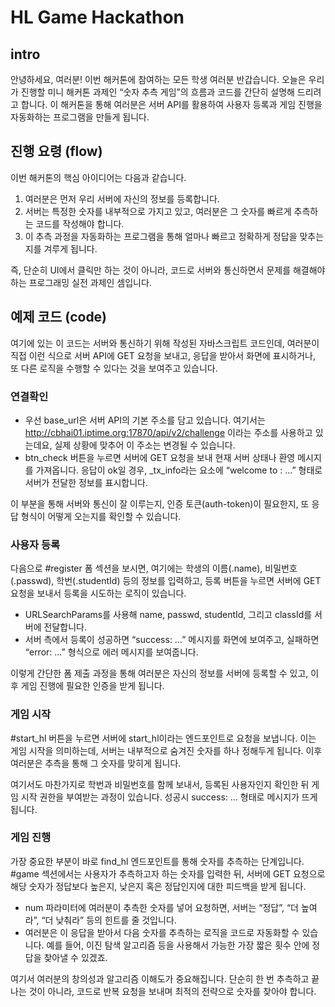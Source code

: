 # HL Game Hackathon

## intro
안녕하세요, 여러분! 이번 해커톤에 참여하는 모든 학생 여러분 반갑습니다. 오늘은 우리가 진행할 미니 해커톤 과제인 “숫자 추측 게임”의 흐름과 코드를 간단히 설명해 드리려고 합니다. 이 해커톤을 통해 여러분은 서버 API를 활용하여 사용자 등록과 게임 진행을 자동화하는 프로그램을 만들게 됩니다.

## 진행 요령 (flow)
이번 해커톤의 핵심 아이디어는 다음과 같습니다.

1. 여러분은 먼저 우리 서버에 자신의 정보를 등록합니다.  
2. 서버는 특정한 숫자를 내부적으로 가지고 있고, 여러분은 그 숫자를 빠르게 추측하는 코드를 작성해야 합니다.  
3. 이 추측 과정을 자동화하는 프로그램을 통해 얼마나 빠르고 정확하게 정답을 맞추는지를 겨루게 됩니다.  

즉, 단순히 UI에서 클릭만 하는 것이 아니라, 코드로 서버와 통신하면서 문제를 해결해야 하는 프로그래밍 실전 과제인 셈입니다.

## 예제 코드 (code)

여기에 있는 이 코드는 서버와 통신하기 위해 작성된 자바스크립트 코드인데, 여러분이 직접 이런 식으로 서버 API에 GET 요청을 보내고, 응답을 받아서 화면에 표시하거나, 또 다른 로직을 수행할 수 있다는 것을 보여주고 있습니다.

### 연결확인
* 우선 base_url은 서버 API의 기본 주소를 담고 있습니다. 여기서는 http://cbhai01.iptime.org:17870/api/v2/challenge 이라는 주소를 사용하고 있는데요, 실제 상황에 맞추어 이 주소는 변경될 수 있습니다.  
* btn_check 버튼을 누르면 서버에 GET 요청을 보내 현재 서버 상태나 환영 메시지를 가져옵니다. 응답이 ok일 경우, _tx_info라는 요소에 “welcome to : ...” 형태로 서버가 전달한 정보를 표시합니다.  

이 부분을 통해 서버와 통신이 잘 이루는지, 인증 토큰(auth-token)이 필요한지, 또 응답 형식이 어떻게 오는지를 확인할 수 있습니다.

### 사용자 등록

다음으로 #register 폼 섹션을 보시면, 여기에는 학생의 이름(.name), 비밀번호(.passwd), 학번(.studentId) 등의 정보를 입력하고, 등록 버튼을 누르면 서버에 GET 요청을 보내서 등록을 시도하는 로직이 있습니다.

* URLSearchParams를 사용해 name, passwd, studentId, 그리고 classId를 서버에 전달합니다.
* 서버 측에서 등록이 성공하면 “success: ...” 메시지를 화면에 보여주고, 실패하면 “error: ...” 형식으로 에러 메시지를 보여줍니다.


이렇게 간단한 폼 제출 과정을 통해 여러분은 자신의 정보를 서버에 등록할 수 있고, 이후 게임 진행에 필요한 인증을 받게 됩니다.

### 게임 시작
#start_hl 버튼을 누르면 서버에 start_hl이라는 엔드포인트로 요청을 보냅니다. 이는 게임 시작을 의미하는데, 서버는 내부적으로 숨겨진 숫자를 하나 정해두게 됩니다. 이후 여러분은 추측을 통해 그 숫자를 맞히게 됩니다.

여기서도 마찬가지로 학번과 비밀번호를 함께 보내서, 등록된 사용자인지 확인한 뒤 게임 시작 권한을 부여받는 과정이 있습니다. 성공시 success: ... 형태로 메시지가 뜨게 됩니다.

### 게임 진행
가장 중요한 부분이 바로 find_hl 엔드포인트를 통해 숫자를 추측하는 단계입니다.
#game 섹션에서는 사용자가 추측하고자 하는 숫자를 입력한 뒤, 서버에 GET 요청으로 해당 숫자가 정답보다 높은지, 낮은지 혹은 정답인지에 대한 피드백을 받게 됩니다.

* num 파라미터에 여러분이 추측한 숫자를 넣어 요청하면, 서버는 “정답”, “더 높여라”, “더 낮춰라” 등의 힌트를 줄 것입니다.
* 여러분은 이 응답을 받아서 다음 숫자를 추측하는 로직을 코드로 자동화할 수 있습니다. 예를 들어, 이진 탐색 알고리즘 등을 사용해서 가능한 가장 짧은 횟수 안에 정답을 찾아낼 수 있겠죠.

여기서 여러분의 창의성과 알고리즘 이해도가 중요해집니다. 단순히 한 번 추측하고 끝나는 것이 아니라, 코드로 반복 요청을 보내며 최적의 전략으로 숫자를 찾아야 합니다.






